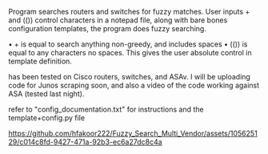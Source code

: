 Program searches routers and switches for fuzzy matches.
User inputs  +   and   (())   control characters in a notepad file, along with bare bones configuration templates, the program does fuzzy searching. 


•	+ is equal to search anything non-greedy,  and includes spaces
•	(())  is equal to any characters no spaces. This gives the user absolute control in template definition.


has been tested on Cisco routers, switches, and ASAv. I will be uploading code for Junos scraping soon, and also a video of the code working against ASA (tested last night).


refer to "config_documentation.txt"   for instructions
and the template+config.py file










https://github.com/hfakoor222/Fuzzy_Search_Multi_Vendor/assets/105625129/c014c8fd-9427-471a-92b3-ec6a27dc8c4a








